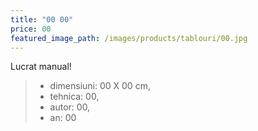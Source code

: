 ```yaml
---
title: "00 00"
price: 00
featured_image_path: /images/products/tablouri/00.jpg
---
```


Lucrat manual!

> - dimensiuni: 00 X 00 cm, 
> - tehnica: 00, 
> - autor: 00, 
> - an: 00
